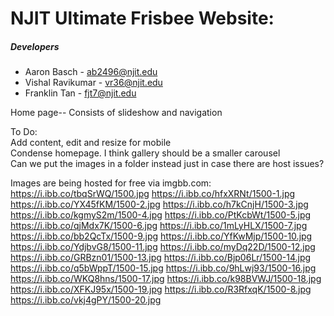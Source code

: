 # NJIT Ultimate Frisbee Website:
##### Developers
* Aaron Basch - ab2496@njit.edu 
* Vishal Ravikumar - vr36@njit.edu 
* Franklin Tan - fjt7@njit.edu

Home page--
Consists of slideshow and navigation

To Do:<br>
Add content, edit and resize for mobile <br>
Condense homepage. I think gallery should be a smaller carousel <br>
Can we put the images in a folder instead just in case there are host issues?

Images are being hosted for free via imgbb.com:
https://i.ibb.co/tbqSrWQ/1500.jpg
https://i.ibb.co/hfxXRNt/1500-1.jpg
https://i.ibb.co/YX45fKM/1500-2.jpg
https://i.ibb.co/h7kCnjH/1500-3.jpg
https://i.ibb.co/kgmyS2m/1500-4.jpg
https://i.ibb.co/PtKcbWt/1500-5.jpg
https://i.ibb.co/qjMdx7K/1500-6.jpg
https://i.ibb.co/1mLyHLX/1500-7.jpg
https://i.ibb.co/bb2QcTx/1500-9.jpg
https://i.ibb.co/YfKwMjp/1500-10.jpg
https://i.ibb.co/YdjbvG8/1500-11.jpg
https://i.ibb.co/myDq22D/1500-12.jpg
https://i.ibb.co/GRBzn01/1500-13.jpg
https://i.ibb.co/Bjp06Lr/1500-14.jpg
https://i.ibb.co/q5bWppT/1500-15.jpg
https://i.ibb.co/9hLwj93/1500-16.jpg
https://i.ibb.co/WKQ8hns/1500-17.jpg
https://i.ibb.co/k98BVWJ/1500-18.jpg
https://i.ibb.co/XFKJ95x/1500-19.jpg
https://i.ibb.co/R3RfxqK/1500-8.jpg
https://i.ibb.co/vkj4gPY/1500-20.jpg
